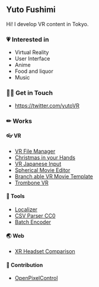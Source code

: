 ## Yuto Fushimi

Hi! I develop VR content in Tokyo.

### 💗 Interested in

- Virtual Reality
- User Interface
- Anime
- Food and liquor
- Music

### 🤝🏼 Get in Touch

- https://twitter.com/yutoVR

### ✏ Works

#### 👓 VR

- [VR File Manager](https://yutokun.com/works/vr-file-manager/)
- [Christmas in your Hands](https://yutokun.com/works/christmas-in-your-hands/)
- [VR Japanese Input](https://yutokun.com/works/jpinput/)
- [Spherical Movie Editor](https://github.com/yutokun/Spherical-Movie-Editor)
- [Branch able VR Movie Template](https://github.com/yutokun/Branch-able-VR-Movie-Template)
- [Trombone VR](https://yutokun.com/works/trombonevr/)

#### 🔧 Tools

- [Localizer](https://github.com/yutokun/Localizer)
- [CSV Parser CC0](https://github.com/yutokun/CSV-Parser)
- [Batch Encoder](https://github.com/yutokun/BatchEncoder)

#### 🌏 Web

- [XR Headset Comparison](https://xr-comparison.yutokun.com/)

#### 🌈 Contribution

- [OpenPixelControl](https://github.com/HunterCarlson/OpenPixelControl)
